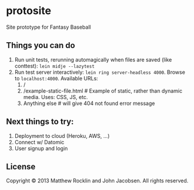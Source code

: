 # protosite

Site prototype for Fantasy Baseball

## Things you can do

1. Run unit tests, rerunning automagically when files are saved (like conttest): `lein midje --lazytest` 
1. Run test server interactively: `lein ring server-headless 4000`.  Browse to `localhost:4000`.  Available URLs:
    1. /
    1. /example-static-file.html  # Example of static, rather than dynamic media.  Uses: CSS, JS, etc.
    1. Anything else # will give 404 not found error message

## Next things to try:

1. Deployment to cloud (Heroku, AWS, ...)
1. Connect w/ Datomic
1. User signup and login

## License

Copyright © 2013 Matthew Rocklin and John Jacobsen.  All rights reserved.
